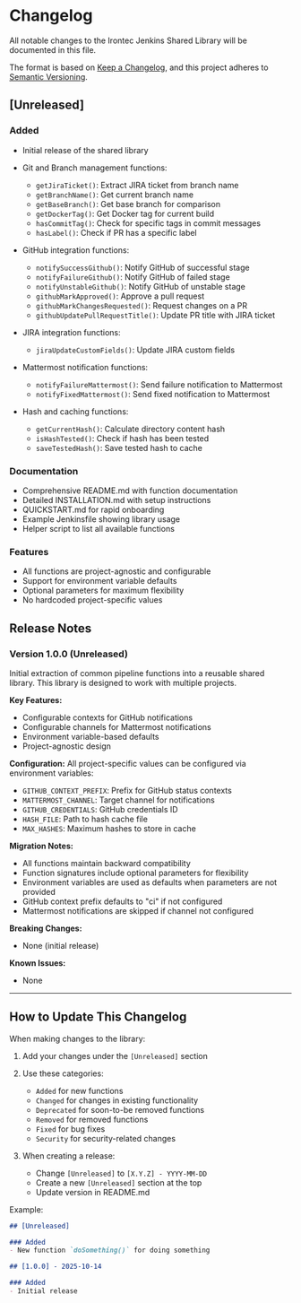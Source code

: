 # Changelog

All notable changes to the Irontec Jenkins Shared Library will be 
documented in this file.

The format is based on [Keep a Changelog](https://keepachangelog.com),
and this project adheres to [Semantic Versioning](https://semver.org).

## [Unreleased]

### Added
- Initial release of the shared library
- Git and Branch management functions:
  - `getJiraTicket()`: Extract JIRA ticket from branch name
  - `getBranchName()`: Get current branch name
  - `getBaseBranch()`: Get base branch for comparison
  - `getDockerTag()`: Get Docker tag for current build
  - `hasCommitTag()`: Check for specific tags in commit messages
  - `hasLabel()`: Check if PR has a specific label

- GitHub integration functions:
  - `notifySuccessGithub()`: Notify GitHub of successful stage
  - `notifyFailureGithub()`: Notify GitHub of failed stage
  - `notifyUnstableGithub()`: Notify GitHub of unstable stage
  - `githubMarkApproved()`: Approve a pull request
  - `githubMarkChangesRequested()`: Request changes on a PR
  - `githubUpdatePullRequestTitle()`: Update PR title with JIRA ticket

- JIRA integration functions:
  - `jiraUpdateCustomFields()`: Update JIRA custom fields

- Mattermost notification functions:
  - `notifyFailureMattermost()`: Send failure notification to Mattermost
  - `notifyFixedMattermost()`: Send fixed notification to Mattermost

- Hash and caching functions:
  - `getCurrentHash()`: Calculate directory content hash
  - `isHashTested()`: Check if hash has been tested
  - `saveTestedHash()`: Save tested hash to cache

### Documentation
- Comprehensive README.md with function documentation
- Detailed INSTALLATION.md with setup instructions
- QUICKSTART.md for rapid onboarding
- Example Jenkinsfile showing library usage
- Helper script to list all available functions

### Features
- All functions are project-agnostic and configurable
- Support for environment variable defaults
- Optional parameters for maximum flexibility
- No hardcoded project-specific values

## Release Notes

### Version 1.0.0 (Unreleased)

Initial extraction of common pipeline functions into a reusable shared 
library. This library is designed to work with multiple projects.

**Key Features:**
- Configurable contexts for GitHub notifications
- Configurable channels for Mattermost notifications
- Environment variable-based defaults
- Project-agnostic design

**Configuration:**
All project-specific values can be configured via environment variables:
- `GITHUB_CONTEXT_PREFIX`: Prefix for GitHub status contexts
- `MATTERMOST_CHANNEL`: Target channel for notifications
- `GITHUB_CREDENTIALS`: GitHub credentials ID
- `HASH_FILE`: Path to hash cache file
- `MAX_HASHES`: Maximum hashes to store in cache

**Migration Notes:**
- All functions maintain backward compatibility
- Function signatures include optional parameters for flexibility
- Environment variables are used as defaults when parameters are 
  not provided
- GitHub context prefix defaults to "ci" if not configured
- Mattermost notifications are skipped if channel not configured

**Breaking Changes:**
- None (initial release)

**Known Issues:**
- None

---

## How to Update This Changelog

When making changes to the library:

1. Add your changes under the `[Unreleased]` section
2. Use these categories:
   - `Added` for new functions
   - `Changed` for changes in existing functionality
   - `Deprecated` for soon-to-be removed functions
   - `Removed` for removed functions
   - `Fixed` for bug fixes
   - `Security` for security-related changes

3. When creating a release:
   - Change `[Unreleased]` to `[X.Y.Z] - YYYY-MM-DD`
   - Create a new `[Unreleased]` section at the top
   - Update version in README.md

Example:
```markdown
## [Unreleased]

### Added
- New function `doSomething()` for doing something

## [1.0.0] - 2025-10-14

### Added
- Initial release
```
